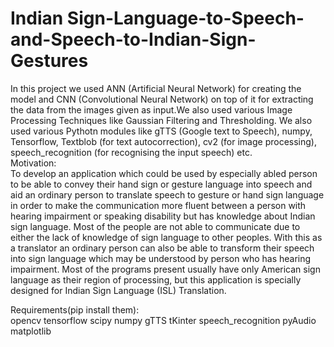 # Indian Sign-Language-to-Speech-and-Speech-to-Indian-Sign-Gestures
In this project we used ANN (Artificial Neural Network) for creating the model and CNN (Convolutional Neural Network) on top of it for extracting the data from the images given as input.We also used various Image Processing Techniques like Gaussian Filtering and Thresholding. We also used various Pythotn modules like gTTS (Google text to Speech), numpy, Tensorflow, Textblob (for text autocorrection), cv2 (for image processing), speech_recognition (for recognising the input speech) etc.                     
Motivation:                                                                                                                                                                 
To develop an application which could be used by especially abled person to be able to convey their hand sign or gesture language into speech and aid an ordinary person to translate speech to gesture or hand sign language in order to make the communication more fluent between a person with hearing impairment or speaking disability but has knowledge about Indian sign language. Most of the people are not able to communicate due to either the lack of knowledge of sign language to other peoples. With this as a translator an ordinary person can also be able to transform their speech into sign language which may be understood by person who has hearing impairment. Most of the programs present usually have only American sign language as their region of processing, but this application is specially designed for Indian Sign Language (ISL) Translation.                                                                                                                                                               

Requirements(pip install them):                                                                                                                                                                                                                                                                                                                                                                                                                        
opencv tensorflow scipy numpy gTTS tKinter speech_recognition pyAudio matplotlib

